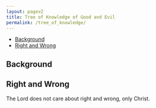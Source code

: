 ```yaml
---
layout: pagev2
title: Tree of Knowledge of Good and Evil
permalink: /tree_of_knowledge/
---
```

- [Background](#background)
- [Right and Wrong](#right-and-wrong)

## Background

## Right and Wrong

The Lord does not care about right and wrong, only Christ. 
